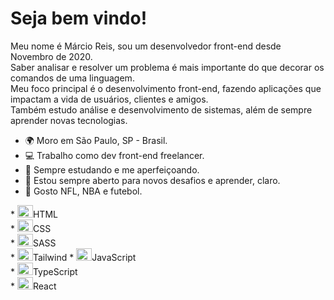 Seja bem vindo!
==========================



Meu nome é Márcio Reis, sou um desenvolvedor front-end desde Novembro de 2020.<br>
Saber analisar e resolver um problema é mais importante do que decorar os comandos de uma linguagem.<br>
Meu foco principal é o desenvolvimento front-end, fazendo aplicações que impactam a vida de usuários, clientes e amigos.<br>
Também estudo análise e desenvolvimento de sistemas, além de sempre aprender novas tecnologias.

* 🌍  Moro em São Paulo, SP - Brasil.
* 💻  Trabalho como dev front-end freelancer.
* 🧠  Sempre estudando e me aperfeiçoando.
* 🤝  Estou sempre aberto para novos desafios e aprender, claro.
* 🏅  Gosto NFL, NBA e futebol.


<div>
* <span><img src="https://cdn.jsdelivr.net/gh/devicons/devicon/icons/html5/html5-original.svg" height="20" width="25" />HTML</span><br>
* <span><img src="https://cdn.jsdelivr.net/gh/devicons/devicon/icons/css3/css3-original.svg" height="20" width="25" />CSS</span><br>    
* <span><img src="https://cdn.jsdelivr.net/gh/devicons/devicon/icons/sass/sass-original.svg" height="20" width="25" />SASS</span><br>
* <span><img src="https://cdn.jsdelivr.net/gh/devicons/devicon/icons/tailwindcss/tailwindcss-plain.svg" height="20" width="25" />Tailwind</span>
* <span><img src="https://cdn.jsdelivr.net/gh/devicons/devicon/icons/javascript/javascript-original.svg" height="20" width="25" />JavaScript</span><br>
* <span><img src="https://cdn.jsdelivr.net/gh/devicons/devicon/icons/typescript/typescript-original.svg" height="20" width="25" />TypeScript</span><br>
* <span><img src="https://cdn.jsdelivr.net/gh/devicons/devicon/icons/react/react-original.svg" height="20" width="25" />React</span>
</div>

                


